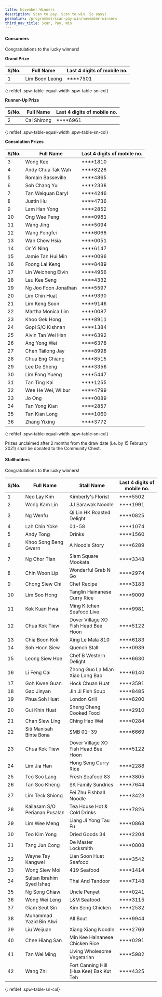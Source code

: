 ```yaml
---
title: November Winners
description: Scan to pay. Scan to win. So easy!
permalink: /programmes/scan-pay-win/november-winners
third_nav_title: Scan, Pay, Win
---
```


#### Consumers
Congratulations to the lucky winners!


**Grand Prize** 


|S/No.| Full Name                     | Last 4 digits of mobile no. |
|-----|-------------------------------|-----------------------------|
| 1   |Lim Boon Leong                 |   \*\*\*\*7501              |
{: refdef .spw-table-equal-width .spw-table-sn-col}

**Runner-Up Prize** 

|S/No.| Full Name                     | Last 4 digits of mobile no. |
|-----|-------------------------------|-----------------------------|
| 2   |Cai Shirong                    | \*\*\*\*6961                |
{: refdef .spw-table-equal-width .spw-table-sn-col}

**Consolation Prizes** 

|S/No.| Full Name                     | Last 4 digits of mobile no. |
|-----|-------------------------------|-----------------------------|
| 3   |           Wong Kee            |       \*\*\*\*1810          |
| 4   | Andy Chua Tak Wah             |       \*\*\*\*8228          |
| 5   |       Romain Basseville       |       \*\*\*\*4865          |
| 6   |          Soh Chang Yu         |       \*\*\*\*2338          |
| 7   |       Tan Weiquan Daryl       |       \*\*\*\*4246          |
| 8   |           Justin Hu           |       \*\*\*\*4736          |
| 9   |          Lam Han Yong         |       \*\*\*\*2852          |
| 10  |  Ong Wee Peng                 |       \*\*\*\*0981          |
| 11  |           Wang Jing           |       \*\*\*\*5094          |
| 12  |         Wang Pengfei          |       \*\*\*\*6068          |
| 13  |         Wan Chew Hsia         |       \*\*\*\*0051          |
| 14  |          Or Yi Ning           |       \*\*\*\*6147          |
| 15  |       Jamie Tan Hui Min       |       \*\*\*\*0096          |
| 16  |         Foong Lai Keng        |       \*\*\*\*8489          |
| 17  |       Lin Weicheng Elvin      |       \*\*\*\*4956          |
| 18  |          Lau Kee Seng         |       \*\*\*\*4332          |
| 19  |      Ng Joo Foon Jonathan     |       \*\*\*\*5597          |
| 20  |         Lim Chin Huat         |       \*\*\*\*9390          |
| 21  |         Lim Keng Soon         |       \*\*\*\*9146          |
| 22  |      Martha Monica Lim        |       \*\*\*\*0087          |
| 23  |         Khoo Gek Hong         |       \*\*\*\*8911          |
| 24  |        Gopi S/O Kishnan       |       \*\*\*\*1384          |
| 25  |       Alvin Tan Wei Han       |       \*\*\*\*6392          |
| 26  |         Ang Yong Wei          |       \*\*\*\*6378          |
| 27  |        Chen Tailong Jay       |       \*\*\*\*8998          |
| 28  |        Chua Eng Chiang        |       \*\*\*\*8515          |
| 29  |          Lee De Sheng         |       \*\*\*\*3356          |
| 30  | Lim Fong Yueng                |       \*\*\*\*5447          |
| 31  |          Tan Ting Kai         |       \*\*\*\*1255          |
| 32  |       Wee He Wei, Wilbur      |       \*\*\*\*4799          |
| 33  |             Jo Ong            |       \*\*\*\*0089          |
| 34  |         Tan Yong Kian         |       \*\*\*\*2857          |
| 35  |         Tan Kian Long         |       \*\*\*\*1060          |
| 36  |          Zhang Yixing         |       \*\*\*\*3772          |
{: refdef .spw-table-equal-width .spw-table-sn-col}

<span class="spw-disclaimer">Prizes unclaimed after 2 months from the draw date (i.e. by 15 February 2021) shall be donated to the Community Chest.</span> 

#### Stallholders
Congratulations to the lucky winners!

|S/No.| Full Name                       | Stall Name                            | Last 4 digits of mobile no.     |
|-----|---------------------------------|---------------------------------------|---------------------------------|
| 1   | Neo Lay Kim                     | Kimberly's Florist                    | \*\*\*\*5502                    |
| 2   | Wong Kam Lin                    | JJ Sarawak Noodle                     | \*\*\*\*1991                    |
| 3   | Ng Wenfu                        | Qi Lin HK Roasted Delight             | \*\*\*\*0825                    |
| 4   | Lah Chin Yoke                   | 01-58                                 | \*\*\*\*1074                    |
| 5   | Andy Tong                       | Drinks                                | \*\*\*\*1560                    |
| 6   | Khoo Song Beng Gwern            | A Noodle Story                        | \*\*\*\*6289                    |
| 7   | Ng Chor Tian                    | Siam Square Mookata                   | \*\*\*\*3348                    |
| 8   | Chin Woon Lip                   | Wonderful Grab N Go                   | \*\*\*\*2974                    |
| 9   | Chong Siew Chi                  | Chef Recipe                           | \*\*\*\*3183                    |
| 10  | Lim Soo Hong                    | Tanglin Hainanese Curry Rice          | \*\*\*\*9009                    |
| 11  | Kok Kuan Hwa                    | Ming Kitchen Seafood Live             | \*\*\*\*9981                    |
| 12  | Chua Kok Tiew                   | Dover Village XO Fish Head Bee Hoon   | \*\*\*\*5122                    |
| 13  | Chia Boon Kok                   | Xing Le Mala 810                      | \*\*\*\*6183                    |
| 14  | Soh Hoon Siew                   | Quench Stall                          | \*\*\*\*0939                    |
| 15  | Leong Siew Hoe                  | Chef B Western Delight                | \*\*\*\*6630                    |
| 16  | Li Feng Cai                     | Zhong Guo La Mian Xiao Long Bao       | \*\*\*\*6140                    |
| 17  | Goh Kwee Guan                   | Hock Chuan Huat                       | \*\*\*\*3591                    |
| 18  | Gao Jinyan                      | Jin Ji Fish Soup                      | \*\*\*\*8485                    |
| 19  | Phua Soh Huat                   | London Grill                          | \*\*\*\*8200                    |
| 20  | Gui Khin Huat                   | Sheng Cheng Cooked Food               | \*\*\*\*2910                    |
| 21  | Chan Siew Ling                  | Ching Hao Wei                         | \*\*\*\*0284                    |
| 22  | Siti Manisah Binte Bona         | SMB 01-39                             | \*\*\*\*6669                    |
| 23  | Chua Kok Tiew                   | Dover Village XO Fish Head Bee Hoon   | \*\*\*\*5122                    |
| 24  | Lim Jia Han                     | Hong Seng Curry Rice                  | \*\*\*\*2288                    |
| 25  | Teo Soo Lang                    | Fresh Seafood 83                      | \*\*\*\*3805                    |
| 26  | Tan Soo Kheng                   | SK Family Sundries                    | \*\*\*\*7644                    |
| 27  | Lim Teck Shiong                 | Fei Zhu Fishball Noodle               | \*\*\*\*3423                    |
| 28  | Kailasam S/O Perianan Pusalan   | Tea House Hot & Cold Drinks           | \*\*\*\*7826                    |
| 29  | Lim Wee Meng                    | Liang Ji Yong Tau Fu                  | \*\*\*\*0868                    |
| 30  | Teo Kim Yong                    | Dried Goods 34                        | \*\*\*\*2204                    |
| 31  | Tang Jun Cong                   | De Master Locksmith                   | \*\*\*\*0808                    |
| 32  | Wayne Tay Kangwei               | Lian Soon Huat Seafood                | \*\*\*\*3542                    |
| 33  | Wong Siew Moi                   | 419 Seafood                           | \*\*\*\*1414                    |
| 34  | Sultan Ibrahim Syed Ishaq       | Thai And Tandoor                      | \*\*\*\*7148                    |
| 35  | Ng Song Chiaw                   | Uncle Penyet                          | \*\*\*\*0241                    |
| 36  | Wong Wei Leng                   | L&M Seafood                           | \*\*\*\*3115                    |
| 37  | Giam Seut Sin                   | Kim Seng Chicken                      | \*\*\*\*2532                    |
| 38  | Muhammad Yazid Bin Alwi         | All Bout                              | \*\*\*\*9944                    |
| 39  | Liu Weijuan                     | Xiang Xiang Noodle                    | \*\*\*\*2769                    |
| 40  | Chee Hiang San                  | Min Kee Hainanese Chicken Rice        | \*\*\*\*0291                    |
| 41  | Tan Wei Ming                    | Living Wholesome Vegetarian           | \*\*\*\*5982                    |
| 42  | Wang Zhi                        | Fort Canning Hill (Hua Kee) Bak Kut Teh | \*\*\*\*4325                  |
{: refdef .spw-table-sn-col}